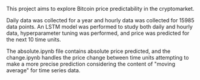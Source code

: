 This project aims to explore Bitcoin price predictability in the cryptomarket.

Daily data was collected for a year and hourly data was collected for 15985 data points. An LSTM model was performed to study both daily and hourly data, hyperparameter tuning was performed, and price was predicted for the next 10 time units. 

The absolute.ipynb file contains absolute price predicted, and the change.ipynb handles the price change between time units attempting to make a more precise prediction considering the content of "moving average" for time series data.
